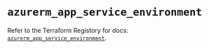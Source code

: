 # `azurerm_app_service_environment`

Refer to the Terraform Registory for docs: [`azurerm_app_service_environment`](https://www.terraform.io/docs/providers/azurerm/r/app_service_environment).
